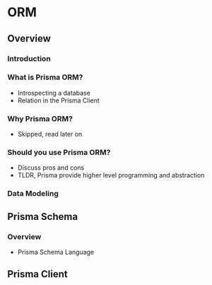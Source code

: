# ORM

## Overview

### Introduction

### What is Prisma ORM?

- Introspecting a database
- Relation in the Prisma Client

### Why Prisma ORM?

- Skipped, read later on

### Should you use Prisma ORM? 

- Discuss pros and cons
- TLDR, Prisma provide higher level programming and abstraction

### Data Modeling

## Prisma Schema

### Overview

- Prisma Schema Language

## Prisma Client






